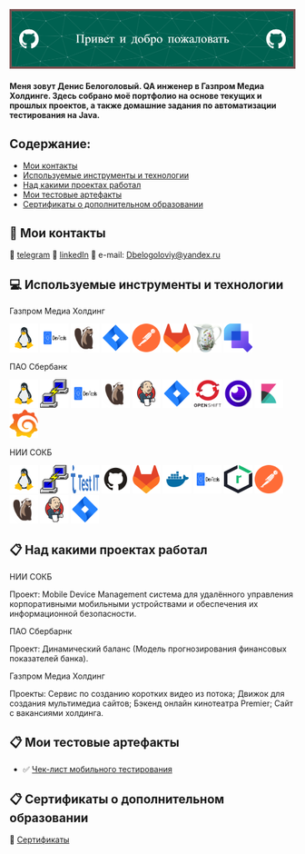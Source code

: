 ![Header](https://github.com/Runciterr/Runciterr/blob/main/assets/github-header-image%20(3).png)

#### Меня зовут Денис Белоголовый. QA инженер в Газпром Медиа Холдинге. Здесь собрано моё портфолио на основе текущих и прошлых проектов, а также домашние задания по автоматизации тестирования на Java.


## Содержание:

+ [Мои контакты](#wave-Мои-контакты)
+ [Используемые инструменты и технологии](#computer-Используемые-инструменты-и-технологии)
+ [Над какими проектах работал](#clipboard-Над-какими-проектах-работал)
+ [Мои тестовые артефакты](#clipboard-Мои-тестовые-артефакты)
+ [Сертификаты о дополнительном образовании](#clipboard-Сертификаты-о-дополнительном-образовании)


## :wave: Мои контакты

:icecream: <a target="_blank" href="https://t.me/runciterr">telegram</a>
:doughnut: <a target="_blank" href="https://www.linkedin.com/in/denis-belogoloviy-01924b258/">linkedIn</a>
:fried_shrimp: e-mail: Dbelogoloviy@yandex.ru </a>



## :computer: Используемые инструменты и технологии

Газпром Медиа Холдинг

<p>
  
<a href="https://linux.org/"><img src="logo/linux.svg" width="50" height="50"  alt="Linux"/></a>
<a href="https://developer.chrome.com/docs/devtools//"><img src="logo/devtools-logo.svg" width="50" height="50"  alt="DevTools"/></a>
<a href="https://dbeaver.io/"><img src="logo/DBeaver_logo.svg" width="50" height="50"  alt="DBeaver"/></a>
<a href="https://www.atlassian.com/software/jira"><img src="logo/jira.svg" width="50" height="50"  alt="Jira"/></a>
<a href="https://postman.com/"><img src="logo/postman-icon-svgrepo-com.svg" width="50" height="50"  alt="Postman"/></a>
<a href="https://www.about.gitlab.com/"><img src="logo/gitlab.svg" width="50" height="50"  alt="Gitlab"/></a>
<a href="https://www.charlesproxy.com/"><img src="logo/charlesproxyicon.svg" width="50" height="50" alt="Charles"/></a>
<a href="https://qameta.io//"><img src="logo/testops_testops.svg" width="50" height="50" alt="TestOps"/></a>

</p>


ПАО Сбербанк

<p>
<a href="https://linux.org/"><img src="logo/linux.svg" width="50" height="50"  alt="Linux"/></a>
<a href="https://putty.org/"><img src="logo/PuTTY_Icon.svg" width="50" height="50"  alt="PuTTY"/></a>
<a href="https://developer.chrome.com/docs/devtools//"><img src="logo/devtools-logo.svg" width="50" height="50"  alt="DevTools"/></a>
<a href="https://dbeaver.io/"><img src="logo/DBeaver_logo.svg" width="50" height="50"  alt="DBeaver"/></a>
<a href="https://www.jenkins.io/"><img src="logo/jenkins.svg" width="50" height="50"  alt="Jenkins"/></a>
<a href="https://www.atlassian.com/software/jira"><img src="logo/jira.svg" width="50" height="50"  alt="Jira"/></a>
<a href="https://www.redhat.com/en/technologies/cloud-computing/openshift"><img src="logo/OpenShift-LogoType.svg" width="50" height="50"  alt="OpenShift"/></a>
<a href="https://insomnia.rest/"><img src="logo/apps-insomnia.svg" width="50" height="50"  alt="Insomnia"/></a>
<a href="https://www.elastic.co/kibana"><img src="logo/elastic-kibana.svg" width="50" height="50"  alt="Kibana"/></a>
<a href="https://grafana.com/"><img src="logo/grafana-icon.svg" width="50" height="50"  alt="Grafana"/></a>




</p>



НИИ СОКБ
<p>
<a href="https://linux.org/"><img src="logo/linux.svg" width="50" height="50"  alt="Linux"/></a>
<a href="https://putty.org/"><img src="logo/PuTTY_Icon.svg" width="50" height="50"  alt="PuTTY"/></a>
<a href="https://testit.software/"><img src="logo/testIT.svg" width="50" height="50"  alt="testIT"/></a>
<a href="https://github.com/"><img src="logo/github.svg" width="50" height="50"  alt="Github"/></a>
<a href="https://www.about.gitlab.com/"><img src="logo/gitlab.svg" width="50" height="50"  alt="Gitlab"/></a>
<a href="https://docker.com/"><img src="logo/dockercom.svg" width="50" height="50"  alt="Docker"/></a>
<a href="https://developer.chrome.com/docs/devtools//"><img src="logo/devtools-logo.svg" width="50" height="50"  alt="DevTools"/></a>
<a href="https://sonatype.com/products/nexus-repository/"><img src="logo/nexusrepo_icon.svg" width="50" height="50"  alt="Nexus Sonatype"/></a>
<a href="https://postman.com/"><img src="logo/postman-icon-svgrepo-com.svg" width="50" height="50"  alt="Postman"/></a>
<a href="https://dbeaver.io/"><img src="logo/DBeaver_logo.svg" width="50" height="50"  alt="DBeaver"/></a>
<a href="https://www.jenkins.io/"><img src="logo/jenkins.svg" width="50" height="50"  alt="Jenkins"/></a>
<a href="https://www.atlassian.com/software/jira"><img src="logo/jira.svg" width="50" height="50"  alt="Jira"/></a>
</p>


## :clipboard: Над какими проектах работал
НИИ СОКБ

Проект: Mobile Device Management система для удалённого управления корпоративными мобильными устройствами и обеспечения их информационной безопасности.

ПАО Сбербарнк

Проект: Динамический баланс (Модель прогнозирования финансовых показателей банка).

Газпром Медиа Холдинг 

Проекты: Сервис по созданию коротких видео из потока; Движок для создания мультимедиа сайтов; Бэкенд онлайн кинотеатра Premier; Сайт с вакансиями холдинга.

## :clipboard: Мои тестовые артефакты 
+ :white_check_mark: [Чек-лист мобильного тестирования](https://github.com/Runciterr/mobile-testing-check-list)


## :clipboard: Сертификаты о дополнительном образовании
:diamond_shape_with_a_dot_inside: [Сертификаты](https://github.com/Runciterr/certificates)
